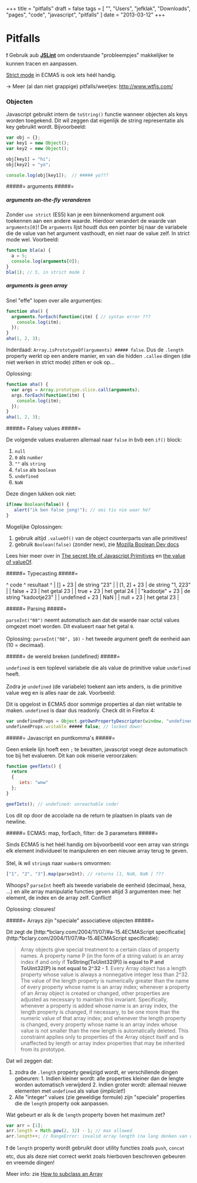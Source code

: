 +++
title = "pitfalls"
draft = false
tags = [
    "",
    "Users",
    "jefklak",
    "Downloads",
    "pages",
    "code",
    "javascript",
    "pitfalls"
]
date = "2013-03-12"
+++
# Pitfalls 

:exclamation: Gebruik aub **[JSLint](http://www.jslint.com)** om onderstaande "probleempjes" makkelijker te kunnen tracen en aanpassen.

[Strict mode](https://developer.mozilla.org/en/JavaScript/Strict_mode) in ECMA5 is ook iets héél handig.

-> Meer (al dan niet grappige) pitfalls/weetjes: http://www.wtfjs.com/

### Objecten 

Javascript gebruikt intern de `toString()` functie wanneer objecten als keys worden toegekend. Dit wil zeggen dat eigenlijk de string representatie als key gebruikt wordt. Bijvoorbeeld:

```javascript
var obj = {};
var key1 = new Object();
var key2 = new Object();

obj[key1] = "hi";
obj[key2] = "yo";

console.log(obj[key1]);  // ##### yo???
```

#####= arguments #####=

##### arguments on-the-fly veranderen #####

Zonder `use strict` (ES5) kan je een binnenkomend argument ook toekennen aan een andere waarde. Hierdoor verandert de waarde van `arguments[0]`! De `arguments` lijst houdt dus een pointer bij naar de variabele die de value van het argument vasthoudt, en niet naar de value zelf. In strict mode wel. Voorbeeld:

```javascript
function bla(a) {
  a = 5;
  console.log(arguments[0]);
}
bla(1); // 5, in strict mode 1
```

##### arguments is geen array #####

Snel "effe" lopen over alle argumentjes: 

```javascript
function aha() {
  arguments.forEach(function(itm) { // syntax error ???
    console.log(itm);
  });
}
aha(1, 2, 3);
```

Inderdaad: `Array.isPrototypeOf(arguments) ##### false`. Dus de `.length` property werkt op een andere manier, en van die hidden `.callee` dingen (die niet werken in strict mode) zitten er ook op...

Oplossing: 

```javascript
function aha() {
  var args = Array.prototype.slice.call(arguments);
  args.forEach(function(itm) {
    console.log(itm);
  });
}
aha(1, 2, 3);
```

#####= Falsey values #####=

De volgende values evalueren allemaal naar `false` in bvb een `if()` block:

  1. `null`
  2. `0` als `number`
  3. `""` als `string`
  4. `false` als `boolean`
  5. `undefined`
  6. `NaN`

Deze dingen lukken ook niet:

```javascript
if(new Boolean(false)) {
   alert("ik ben false jong!"); // oei tis nie waar hé?
}
```

Mogelijke Oplossingen:
  1. gebruik altijd `.valueOf()` van de object counterparts van alle primitives!
  2. gebruik `Boolean(false)` (zonder new), zie [Mozilla Boolean Dev docs](https://developer.mozilla.org/en/JavaScript/Reference/Global_Objects/Boolean)

Lees hier meer over in [The secret life of Javascript Primitives](http:*javascriptweblog.wordpress.com/2010/09/27/the-secret-life-of-javascript-primitives/) en [the value of valueOf](http:*javascriptweblog.wordpress.com/2010/05/03/the-value-of-valueof/).

#####= Typecasting #####=

^ code ^ resultaat ^
| [] + 23 | de string "23" |
| [1, 2] + 23 | de string "1, 223" |
| false + 23 | het getal 23 |
| true + 23 | het getal 24 |
| "kadootje" + 23 | de string "kadootje23" |
| undefined + 23 | NaN |
| null + 23 | het getal 23 |

#####= Parsing #####=

`parseInt("08")` neemt automatisch aan dat de waarde naar octal values omgezet moet worden. Dit evalueert naar het getal `0`.<br/><br/>
Oplossing: `parseInt("08", 10)` - het tweede argument geeft de eenheid aan (10 = decimaal).

#####= de wereld breken (undefined) #####=

`undefined` is een toplevel variabele die als value de primitive value `undefined` heeft. <br/><br/>
Zodra je `undefined` (de variabele) toekent aan iets anders, is die primitive value weg en is alles naar de zak. Voorbeeld:

Dit is opgelost in ECMA5 door sommige properties al dan niet writable te maken. `undefined` is daar dus readonly. Check dit in Firefox 4:

```javascript
var undefinedProps = Object.getOwnPropertyDescriptor(window, "undefined")
undefinedProps.writable ##### false; // locked down!
```

#####= Javascript en puntkomma's #####=

Geen enkele lijn hoeft een `;` te bevatten, javascript voegt deze automatisch toe bij het evalueren. Dit kan ook miserie veroorzaken:

```javascript
function geefIets() {
  return 
  {
     iets: "wow"
  };
}

geefIets(); // undefined: unreachable code!
```

Los dit op door de accolade na de return te plaatsen in plaats van de newline. 

#####= ECMA5: map, forEach, filter: de 3 parameters #####=

Sinds ECMA5 is het héél handig om bijvoorbeeld voor een array van strings elk element individueel te manipuleren en een nieuwe array terug te geven.<br/><br/>
Stel, ik wil `string`s naar `number`s omvormen:

```javascript
["1", "2", "3"].map(parseInt); // returns [1, NaN, NaN ] ???
```

Whoops? `parseInt` heeft als tweede variabele de eenheid (decimaal, hexa, ...) en alle array manipulatie functies geven altijd 3 argumenten mee: het element, de index en de array zelf. Conflict! 

Oplossing: closures! 

#####= Arrays zijn "speciale" associatieve objecten #####=

Dit zegt de [http:*bclary.com/2004/11/07/#a-15.4ECMAScript specificatie](http:*bclary.com/2004/11/07/#a-15.4ECMAScript specificatie):

> Array objects give special treatment to a certain class of property names. A property name P (in the form of a string value) is an array index if and only if **ToString(ToUint32(P)) is equal to P and ToUint32(P) is not equal to 2^32 - 1**. Every Array object has a length property whose value is always a nonnegative integer less than 2^32. The value of the length property is numerically greater than the name of every property whose name is an array index; whenever a property of an Array object is created or changed, other properties are adjusted as necessary to maintain this invariant. Specifically, whenever a property is added whose name is an array index, the length property is changed, if necessary, to be one more than the numeric value of that array index; and whenever the length property is changed, every property whose name is an array index whose value is not smaller than the new length is automatically deleted. This constraint applies only to properties of the Array object itself and is unaffected by length or array index properties that may be inherited from its prototype.

Dat wil zeggen dat:

  1. zodra de `.length` property gewijzigd wordt, er verschillende dingen gebeuren:
    1. Indien kleiner wordt: alle properties kleiner dan de lengte worden automatisch verwijderd
    2. Indien groter wordt: allemaal nieuwe elementen met `undefined` als value (*impliciet*!)
  2. Alle "integer" values (zie geweldige formule) zijn "speciale" properties die de `length` property ook aanpassen.

Wat gebeurt er als ik de `length` property boven het maximum zet?

```javascript
var arr = [1];
arr.length = Math.pow(2, 32) - 1; // max allowed
arr.length++; // RangeError: invalid array length (na lang denken van de parser)
```

:exclamation: de `length` property wordt gebruikt door utility functies zoals `push`, `concat` etc, dus als deze niet correct werkt zoals hierboven beschreven gebeuren en vreemde dingen! 

Meer info: zie [How to subclass an Array](http://perfectionkills.com/how-ecmascript-5-still-does-not-allow-to-subclass-an-array/)